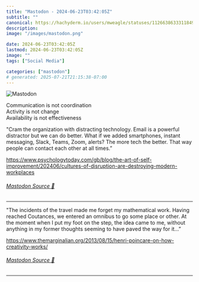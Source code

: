 ```yaml
---
title: "Mastodon - 2024-06-23T03:42:05Z"
subtitle: ""
canonical: https://hachyderm.io/users/mweagle/statuses/112663863331184977
description:
image: "/images/mastodon.png"

date: 2024-06-23T03:42:05Z
lastmod: 2024-06-23T03:42:05Z
image: ""
tags: ["Social Media"]

categories: ["mastodon"]
# generated: 2025-07-21T21:15:38-07:00
---
```

![Mastodon](/images/mastodon.png)

<p>Communication is not coordination<br />Activity is not change<br />Availability is not effectiveness</p><p>&quot;Cram the organization with distracting technology. Email is a powerful distractor but we can do better. What if we added smartphones, instant messaging, Slack, Teams, Zoom, alerts? The more tech the better. That way people can contact each other at all times.”</p><p><a href="https://www.psychologytoday.com/gb/blog/the-art-of-self-improvement/202406/cultures-of-disruption-are-destroying-modern-workplaces" target="_blank" rel="nofollow noopener noreferrer" translate="no"><span class="invisible">https://www.</span><span class="ellipsis">psychologytoday.com/gb/blog/th</span><span class="invisible">e-art-of-self-improvement/202406/cultures-of-disruption-are-destroying-modern-workplaces</span></a></p>


###### [Mastodon Source 🐘](https://hachyderm.io/@mweagle/112663863331184977)

___

<p>&quot;The incidents of the travel made me forget my mathematical work. Having reached Coutances, we entered an omnibus to go some place or other. At the moment when I put my foot on the step, the idea came to me, without anything in my former thoughts seeming to have paved the way for it…”</p><p><a href="https://www.themarginalian.org/2013/08/15/henri-poincare-on-how-creativity-works/" target="_blank" rel="nofollow noopener noreferrer" translate="no"><span class="invisible">https://www.</span><span class="ellipsis">themarginalian.org/2013/08/15/</span><span class="invisible">henri-poincare-on-how-creativity-works/</span></a></p>


###### [Mastodon Source 🐘](https://hachyderm.io/@mweagle/112663869410683079)

___
